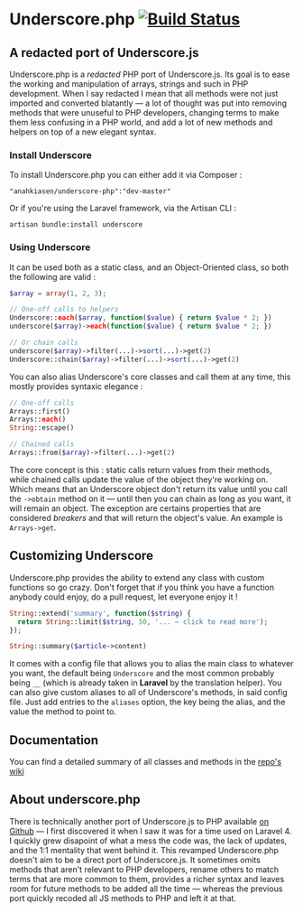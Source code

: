 # Underscore.php [![Build Status](https://secure.travis-ci.org/Anahkiasen/underscore-php.png?branch=master)](https://travis-ci.org/Anahkiasen/underscore-php)
## A redacted port of Underscore.js

Underscore.php is a _redacted_ PHP port of Underscore.js. Its goal is to ease the working and manipulation of arrays, strings and such in PHP development. When I say redacted I mean that all methods were not just imported and converted blatantly — a lot of thought was put into removing methods that were unuseful to PHP developers, changing terms to make them less confusing in a PHP world, and add a lot of new methods and helpers on top of a new elegant syntax.

### Install Underscore

To install Underscore.php you can either add it via Composer :

    "anahkiasen/underscore-php":"dev-master"

Or if you're using the Laravel framework, via the Artisan CLI :

    artisan bundle:install underscore

### Using Underscore

It can be used both as a static class, and an Object-Oriented class, so both the following are valid :

```php
$array = array(1, 2, 3);

// One-off calls to helpers
Underscore::each($array, function($value) { return $value * 2; })
underscore($array)->each(function($value) { return $value * 2; })

// Or chain calls
underscore($array)->filter(...)->sort(...)->get(2)
Underscore::chain($array)->filter(...)->sort(...)->get(2)
```

You can also alias Underscore's core classes and call them at any time, this mostly provides syntaxic elegance :

```php
// One-off calls
Arrays::first()
Arrays::each()
String::escape()

// Chained calls
Arrays::from($array)->filter(...)->get(2)
```

The core concept is this : static calls return values from their methods, while chained calls update the value of the object they're working on. Which means that an Underscore object don't return its value until you call the `->obtain` method on it — until then you can chain as long as you want, it will remain an object.
The exception are certains properties that are considered _breakers_ and that will return the object's value. An example is `Arrays->get`.

## Customizing Underscore

Underscore.php provides the ability to extend any class with custom functions so go crazy. Don't forget that if you think you have a function anybody could enjoy, do a pull request, let everyone enjoy it !

```php
String::extend('summary', function($string) {
  return String::limit($string, 50, '... — click to read more');
});

String::summary($article->content)
```

It comes with a config file that allows you to alias the main class to whatever you want, the default being `Underscore` and the most common probably being `__` (which is already taken in **Laravel** by the translation helper).
You can also give custom aliases to all of Underscore's methods, in said config file. Just add entries to the `aliases` option, the key being the alias, and the value the method to point to.

## Documentation

You can find a detailed summary of all classes and methods in the [repo's wiki][]

## About underscore.php

There is technically another port of Underscore.js to PHP available [on Github][] — I first discovered it when I saw it was for a time used on Laravel 4. I quickly grew disapoint of what a mess the code was, the lack of updates, and the 1:1 mentality that went behind it.
This revamped Underscore.php doesn't aim to be a direct port of Underscore.js. It sometimes omits methods that aren't relevant to PHP developers, rename others to match terms that are more common to them, provides a richer syntax and leaves room for future methods to be added all the time — whereas the previous port quickly recoded all JS methods to PHP and left it at that.

[repo's wiki]: https://github.com/Anahkiasen/underscore-php/wiki/_pages
[on Github]: https://github.com/brianhaveri/Underscore.php
